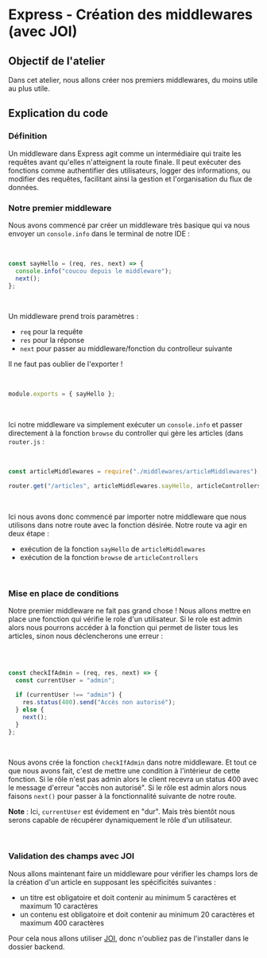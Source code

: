 # Express - Création des middlewares (avec JOI)

## Objectif de l'atelier

Dans cet atelier, nous allons créer nos premiers middlewares, du moins utile au plus utile.

## Explication du code

### Définition


Un middleware dans Express agit comme un intermédiaire qui traite les requêtes avant qu'elles n'atteignent la route finale. Il peut exécuter des fonctions comme authentifier des utilisateurs, logger des informations, ou modifier des requêtes, facilitant ainsi la gestion et l'organisation du flux de données.

### Notre premier middleware
Nous avons commencé par créer un middleware très basique qui va nous envoyer un `console.info` dans le terminal de notre IDE :

<br />

```js
const sayHello = (req, res, next) => {
  console.info("coucou depuis le middleware");
  next();
};
```

<br />

Un middleware prend trois paramètres :
- `req` pour la requête
- `res` pour la réponse
- `next` pour passer au middleware/fonction du controlleur suivante

Il ne faut pas oublier de l'exporter !

<br />

```js
module.exports = { sayHello };
```
<br />

Ici notre middleware va simplement exécuter un `console.info` et passer directement à la fonction `browse` du controller qui gère les articles (dans `router.js` :

<br />

```js
const articleMiddlewares = require("./middlewares/articleMiddlewares");

router.get("/articles", articleMiddlewares.sayHello, articleControllers.browse); 
```

<br />

Ici nous avons donc commencé par importer notre middleware que nous utilisons dans notre route avec la fonction désirée.
Notre route va agir en deux étape :
- exécution de la fonction `sayHello` de `articleMiddlewares`
- exécution de la fonction `browse` de `articleControllers`

<br />

### Mise en place de conditions

Notre premier middleware ne fait pas grand chose ! Nous allons mettre en place une fonction qui vérifie le role d'un utilisateur.
Si le role est admin alors nous pourrons accéder à la fonction qui permet de lister tous les articles, sinon nous déclencherons une erreur :

<br />

```js

const checkIfAdmin = (req, res, next) => {
  const currentUser = "admin";

  if (currentUser !== "admin") {
    res.status(400).send("Accès non autorisé");
  } else {
    next();
  }
};
```

<br />

Nous avons crée la fonction `checkIfAdmin` dans notre middleware. Et tout ce que nous avons fait, c'est de mettre une condition à l'intérieur de cette fonction.
Si le rôle n'est pas admin alors le client recevra un status 400 avec le message d'erreur "accès non autorisé".
Si le rôle est admin alors nous faisons `next()` pour passer à la fonctionnalité suivante de notre route.

**Note** : Ici, `currentUser` est évidement en "dur". Mais très bientôt nous serons capable de récupérer dynamiquement le rôle d'un utilisateur.

<br />

### Validation des champs avec JOI

Nous allons maintenant faire un middleware pour vérifier les champs lors de la création d'un article en supposant les spécificités suivantes :
- un titre est obligatoire et doit contenir au minimum 5 caractères et maximum 10 caractères
- un contenu est obligatoire et doit contenir au minimum 20 caractères et maximum 400 caractères

Pour cela nous allons utiliser [JOI]("https://www.npmjs.com/package/joi"), donc n'oubliez pas de l'installer dans le dossier backend.
